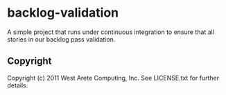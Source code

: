 # backlog-validation

A simple project that runs under continuous integration to ensure that all 
stories in our backlog pass validation.

## Copyright

Copyright (c) 2011 West Arete Computing, Inc. See LICENSE.txt for
further details.

